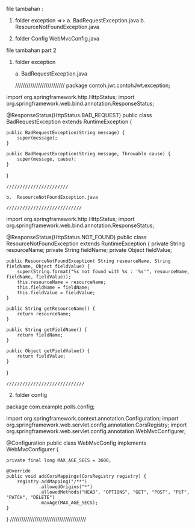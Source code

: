 file tambahan :
1. folder exception =>>
 	a. BadRequestException.java
 	b. ResourceNotFoundException.java
 	
2.	folder Config
	WebMvcConfig.java
	

file tambahan part 2
1.	folder exception

	a.	BadRequestException.java
	
	//////////////////////////
	package contoh.jwt.contohJwt.exception;

import org.springframework.http.HttpStatus;
import org.springframework.web.bind.annotation.ResponseStatus;

@ResponseStatus(HttpStatus.BAD_REQUEST)
public class BadRequestException extends RuntimeException {

    public BadRequestException(String message) {
        super(message);
    }

    public BadRequestException(String message, Throwable cause) {
        super(message, cause);
    }
}

	///////////////////////
	
	b.	ResourceNotFoundException.java
	
	////////////////////////////
	
import org.springframework.http.HttpStatus;
import org.springframework.web.bind.annotation.ResponseStatus;

@ResponseStatus(HttpStatus.NOT_FOUND)
public class ResourceNotFoundException extends RuntimeException {
    private String resourceName;
    private String fieldName;
    private Object fieldValue;

    public ResourceNotFoundException( String resourceName, String fieldName, Object fieldValue) {
        super(String.format("%s not found with %s : '%s'", resourceName, fieldName, fieldValue));
        this.resourceName = resourceName;
        this.fieldName = fieldName;
        this.fieldValue = fieldValue;
    }

    public String getResourceName() {
        return resourceName;
    }

    public String getFieldName() {
        return fieldName;
    }

    public Object getFieldValue() {
        return fieldValue;
    }
}

	/////////////////////////////
2. folder config

package com.example.polls.config;

import org.springframework.context.annotation.Configuration;
import org.springframework.web.servlet.config.annotation.CorsRegistry;
import org.springframework.web.servlet.config.annotation.WebMvcConfigurer;

@Configuration
public class WebMvcConfig implements WebMvcConfigurer {

    private final long MAX_AGE_SECS = 3600;

    @Override
    public void addCorsMappings(CorsRegistry registry) {
        registry.addMapping("/**")
                .allowedOrigins("*")
                .allowedMethods("HEAD", "OPTIONS", "GET", "POST", "PUT", "PATCH", "DELETE")
                .maxAge(MAX_AGE_SECS);
    }
}
 ////////////////////////////////////////
